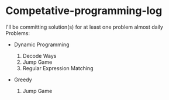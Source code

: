 # Competative-programming-log
I'll be committing solution(s) for at least one problem almost daily  
Problems:

* Dynamic Programming
  
  1. Decode Ways
  2. Jump Game
  3. Regular Expression Matching
  
* Greedy

  1. Jump Game
